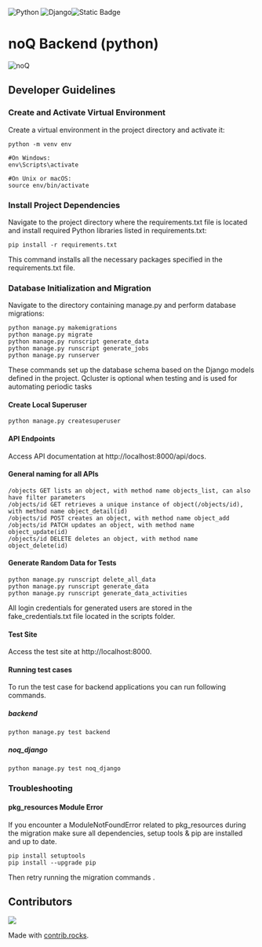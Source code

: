 ![Python](https://img.shields.io/badge/python-3670A0?style=for-the-badge&logo=python&logoColor=ffdd54) ![Django](https://img.shields.io/badge/django-%23092E20.svg?style=for-the-badge&logo=django&logoColor=white)![Static Badge](https://img.shields.io/badge/Build-In_Progress-yellow?logo=github)

# noQ Backend (python)

![noQ](https://noq.nu/wp-content/uploads/2024/04/Logotyp_PNG-300x169.png)

## Developer Guidelines

### Create and Activate Virtual Environment

Create a virtual environment in the project directory and activate it:

    python -m venv env

    #On Windows:
    env\Scripts\activate

    #On Unix or macOS:
    source env/bin/activate

### Install Project Dependencies

Navigate to the project directory where the requirements.txt file is located and install required Python libraries listed in requirements.txt:

    pip install -r requirements.txt

This command installs all the necessary packages specified in the requirements.txt file.

### Database Initialization and Migration

Navigate to the directory containing manage.py and perform database migrations:

    python manage.py makemigrations
    python manage.py migrate
    python manage.py runscript generate_data
    python manage.py runscript generate_jobs
    python manage.py runserver

These commands set up the database schema based on the Django models defined in the project.
Qcluster is optional when testing and is used for automating periodic tasks

#### Create Local Superuser

    python manage.py createsuperuser

#### API Endpoints

Access API documentation at http://localhost:8000/api/docs.

#### General naming for all APIs

    /objects GET lists an object, with method name objects_list, can also have filter parameters
    /objects/id GET retrieves a unique instance of object(/objects/id), with method name object_detail(id)
    /objects/id POST creates an object, with method name object_add
    /objects/id PATCH updates an object, with method name object_update(id)
    /objects/id DELETE deletes an object, with method name object_delete(id)

#### Generate Random Data for Tests

    python manage.py runscript delete_all_data
    python manage.py runscript generate_data
    python manage.py runscript generate_data_activities

All login credentials for generated users are stored in the fake_credentials.txt file located in the scripts folder.

#### Test Site

Access the test site at http://localhost:8000.

#### Running test cases

To run the test case for backend applications you can run following commands.

##### backend

    python manage.py test backend

##### noq_django

    python manage.py test noq_django

### Troubleshooting

#### pkg_resources Module Error

If you encounter a ModuleNotFoundError related to pkg_resources during the migration make sure all dependencies, setup tools & pip are installed and up to date.

    pip install setuptools
    pip install --upgrade pip

Then retry running the migration commands .

## Contributors

<a href="https://github.com/noQ-sweden/noq_backend_python/graphs/contributors">
    <img src="https://contrib.rocks/image?repo=noQ-sweden/noq_backend_python" />
</a>

Made with [contrib.rocks](https://contrib.rocks).

